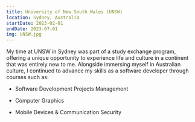 ```yaml
---
title: University of New South Wales (UNSW)
location: Sydney, Australia
startDate: 2023-02-01
endDate: 2023-07-01
img: UNSW.jpg
---
```


My time at UNSW in Sydney was part of a study exchange program, offering a unique opportunity to experience life and culture in a continent that was entirely new to me. Alongside immersing myself in Australian culture, I continued to advance my skills as a software developer through courses such as:

- Software Development Projects Management

- Computer Graphics

- Mobile Devices & Communication Security
